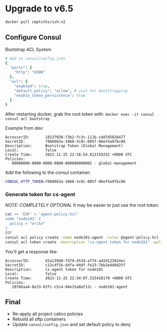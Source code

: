# Upgrade to v6.5

```bash
docker pull cmptstks/ssh:v2
```

## Configure Consul

Bootstrap ACL System

```ruby
# Add to consul/config.json
{
  "ports": {
    "http": "8500"
  },
  "acl": {
    "enabled": true,
    "default_policy": "allow", # just for bootstrapping
    "enable_token_persistence": true
  }
}
```

After restarting docker, grab the root token with: `docker exec -it consul consul acl bootstrap`

Example from dev:

```
AccessorID:       18137038-f3b2-fc3c-111b-cdd7d5826477
SecretID:         79b0863a-1068-3c8c-085f-96ef4a97bc08
Description:      Bootstrap Token (Global Management)
Local:            false
Create Time:      2021-11-25 22:16:54.813159252 +0000 UTC
Policies:
   00000000-0000-0000-0000-000000000001 - global-management
```

Add the following to the consul container:

```bash
CONSUL_HTTP_TOKEN=79b0863a-1068-3c8c-085f-96ef4a97bc08
```

### Generate token for cs-agent
_NOTE: COMPLETELY OPTIONAL_  It may be easier to just use the root token.

```bash
cat << 'EOF' > 'agent-policy.hcl'
node "node101" {
  policy = "write"
}
EOF
consul acl policy create -name node101-agent -rules @agent-policy.hcl
consul acl token create -description "cs-agent token for node101" -policy-name node101-agent
```

You'll get a response like:

```
AccessorID:       d3a139d8-f479-4534-aff4-ad2d123924ec
SecretID:         c12cdf1b-ddfa-94df-fe23-7bb2e440d25f
Description:      cs-agent token for node101
Local:            false
Create Time:      2021-11-25 22:34:07.315410179 +0000 UTC
Policies:
   20766aa4-6e33-03fc-c5c4-04e15a8af12c - node101-agent
```


## Final

* Re-apply all project calico policies
* Rebuild all sftp containers
* Update `consul/config.json` and set default policy to deny
